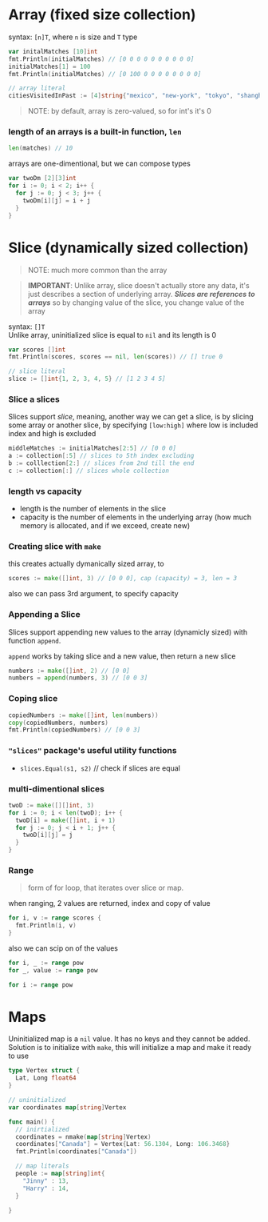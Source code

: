 # Array (fixed size collection)
syntax: `[n]T`, where `n` is size and `T` type
```go
var initalMatches [10]int
fmt.Println(initialMatches) // [0 0 0 0 0 0 0 0 0 0]
initialMatches[1] = 100
fmt.Println(initialMatches) // [0 100 0 0 0 0 0 0 0 0]

// array literal
citiesVisitedInPast := [4]string{"mexico", "new-york", "tokyo", "shanghai"}
```
> NOTE: by default, array is zero-valued, so for int's it's 0

### length of an arrays is a built-in function, `len`
```go
len(matches) // 10
```

arrays are one-dimentional, but we can compose types
```go
var twoDm [2][3]int
for i := 0; i < 2; i++ {
  for j := 0; j < 3; j++ {
    twoDm[i][j] = i + j
  }
}
```


# Slice (dynamically sized collection)
> NOTE: much more common than the array

> **IMPORTANT**: Unlike array, slice doesn't actually store any data, it's just describes a section of underlying array. **_Slices are references to arrays_** so by changing value of the slice, you change value of the array

syntax: `[]T`  
Unlike array, uninitialized slice is equal to `nil` and its length is 0
```go
var scores []int
fmt.Println(scores, scores == nil, len(scores)) // [] true 0

// slice literal
slice := []int{1, 2, 3, 4, 5} // [1 2 3 4 5]
```

### Slice a slices
Slices support _slice_, meaning, another way we can get a slice, is by slicing some array or another slice, by specifying `[low:high]` where low is included index and high is excluded
```go
middleMatches := initialMatches[2:5] // [0 0 0]
a := collection[:5] // slices to 5th index excluding
b := colllection[2:] // slices from 2nd till the end
c := collection[:] // slices whole collection
```

### length vs capacity
- length is the number of elements in the slice
- capacity is the number of elements in the underlying array (how much memory is allocated, and if we exceed, create new)


### Creating slice with `make`
this creates actually dymanically sized array, to
```go
scores := make([]int, 3) // [0 0 0], cap (capacity) = 3, len = 3
```
also we can pass 3rd argument, to specify capacity

### Appending a Slice
Slices support appending new values to the array (dynamicly sized) with function `append`.  

`append` works by taking slice and a new value, then return a new slice
```go
numbers := make([]int, 2) // [0 0]
numbers = append(numbers, 3) // [0 0 3]
```

### Coping slice
```go
copiedNumbers := make([]int, len(numbers))
copy(copiedNumbers, numbers)
fmt.Println(copiedNumbers) // [0 0 3]
```



### `"slices"` package's useful utility functions
- `slices.Equal(s1, s2)` // check if slices are equal

### multi-dimentional slices
```go
twoD := make([][]int, 3)
for i := 0; i < len(twoD); i++ {
  twoD[i] = make([]int, i + 1)
  for j := 0; j < i + 1; j++ {
    twoD[i][j] = j
  }
}
```


### Range
> form of for loop, that iterates over slice or map.

when ranging, 2 values are returned, index and copy of value
```go
for i, v := range scores {
  fmt.Println(i, v)
}
```

also we can scip on of the values
```go
for i, _ := range pow
for _, value := range pow

for i := range pow
```


# Maps
Uninitialized map is a `nil` value. It has no keys and they cannot be added.  
Solution is to initialize with `make`, this will initialize a map and make it ready to use
```go
type Vertex struct {
  Lat, Long float64
}

// uninitialized
var coordinates map[string]Vertex

func main() {
  // inirtialized
  coordinates = nmake(map[string]Vertex)
  coordinates["Canada"] = Vertex{Lat: 56.1304, Long: 106.3468}
  fmt.Println(coordinates["Canada"])

  // map literals
  people := map[string]int{
    "Jinny" : 13,
    "Harry" : 14,
  }
  
}
